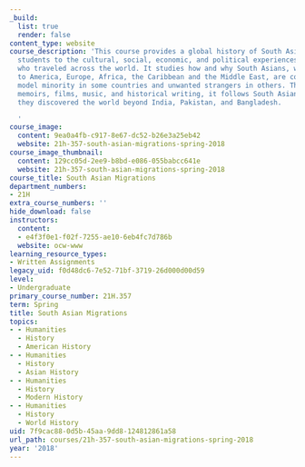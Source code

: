 ```yaml
---
_build:
  list: true
  render: false
content_type: website
course_description: 'This course provides a global history of South Asians and introduces
  students to the cultural, social, economic, and political experiences of immigrants
  who traveled across the world. It studies how and why South Asians, who have migrated
  to America, Europe, Africa, the Caribbean and the Middle East, are considered a
  model minority in some countries and unwanted strangers in others. Through literature,
  memoirs, films, music, and historical writing, it follows South Asian migrants as
  they discovered the world beyond India, Pakistan, and Bangladesh.

  '
course_image:
  content: 9ea0a4fb-c917-8e67-dc52-b26e3a25eb42
  website: 21h-357-south-asian-migrations-spring-2018
course_image_thumbnail:
  content: 129cc05d-2ee9-b8bd-e086-055babcc641e
  website: 21h-357-south-asian-migrations-spring-2018
course_title: South Asian Migrations
department_numbers:
- 21H
extra_course_numbers: ''
hide_download: false
instructors:
  content:
  - e4f3f0e1-f02f-7255-ae10-6eb4fc7d786b
  website: ocw-www
learning_resource_types:
- Written Assignments
legacy_uid: f0d48dc6-7e52-71bf-3719-26d000d00d59
level:
- Undergraduate
primary_course_number: 21H.357
term: Spring
title: South Asian Migrations
topics:
- - Humanities
  - History
  - American History
- - Humanities
  - History
  - Asian History
- - Humanities
  - History
  - Modern History
- - Humanities
  - History
  - World History
uid: 7f9cac88-0d5b-45aa-9dd8-124812861a58
url_path: courses/21h-357-south-asian-migrations-spring-2018
year: '2018'
---
```

